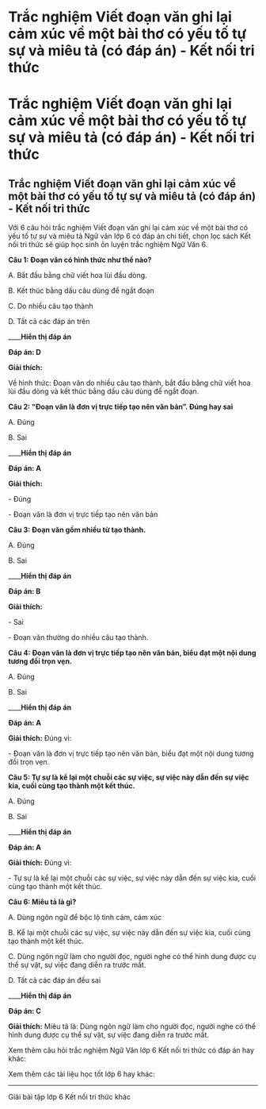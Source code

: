 # Trắc nghiệm Viết đoạn văn ghi lại cảm xúc về một bài thơ có yếu tố tự sự và miêu tả (có đáp án) - Kết nối tri thức

# Trắc nghiệm Viết đoạn văn ghi lại cảm xúc về một bài thơ có yếu tố tự sự và miêu tả (có đáp án) - Kết nối tri thức

## Trắc nghiệm Viết đoạn văn ghi lại cảm xúc về một bài thơ có yếu tố tự sự và miêu tả (có đáp án) - Kết nối tri thức

Với 6 câu hỏi trắc nghiệm Viết đoạn văn ghi lại cảm xúc về một bài thơ có yếu tố tự sự và miêu tả Ngữ văn lớp 6 có đáp án chi tiết, chọn lọc sách Kết nối tri thức sẽ giúp học sinh ôn luyện trắc nghiệm Ngữ Văn 6.

**Câu 1: Đoạn văn có hình thức như thế nào?**

A. Bắt đầu bằng chữ viết hoa lùi đầu dòng.

B. Kết thúc bằng dấu câu dùng để ngắt đoạn

C. Do nhiều câu tạo thành

D. Tất cả các đáp án trên

____**Hiển thị đáp án**

**Đáp án: D**

**Giải thích:**

Về hình thức: Đoạn văn do nhiều câu tạo thành, bắt đầu bằng chữ viết hoa lùi đầu dòng và kết thúc bằng dấu câu dùng để ngắt đoạn.

**Câu 2: “Đoạn văn là đơn vị trực tiếp tạo nên văn bản”. Đúng hay sai**

A. Đúng

B. Sai

____**Hiển thị đáp án**

**Đáp án: A**

**Giải thích:**

\- Đúng

\- Đoạn văn là đơn vị trực tiếp tạo nên văn bản

**Câu 3: Đoạn văn gồm nhiều từ tạo thành.**

A. Đúng

B. Sai

____**Hiển thị đáp án**

**Đáp án: B**

**Giải thích:**

\- Sai

\- Đoạn văn thường do nhiều câu tạo thành.

**Câu 4: Đoạn văn là đơn vị trực tiếp tạo nên văn bản, biểu đạt một nội dung tương đối trọn vẹn.**

A. Đúng

B. Sai

____**Hiển thị đáp án**

**Đáp án: A**

**Giải thích:** Đúng vì:

\- Đoạn văn là đơn vị trực tiếp tạo nên văn bản, biểu đạt một nội dung tương đối trọn vẹn.

**Câu 5: Tự sự là kể lại một chuỗi các sự việc, sự việc này dẫn đến sự việc kia, cuối cùng tạo thành một kết thúc.**

A. Đúng

B. Sai

____**Hiển thị đáp án**

**Đáp án: A**

**Giải thích:** Đúng vì:

\- Tự sự là kể lại một chuỗi các sự việc, sự việc này dẫn đến sự việc kia, cuối cùng tạo thành một kết thúc.

**Câu 6: Miêu tả là gì?**

A. Dùng ngôn ngữ để bộc lộ tình cảm, cảm xúc

B. Kể lại một chuỗi các sự việc, sự việc này dẫn đến sự việc kia, cuối cùng tạo thành một kết thúc.

C. Dùng ngôn ngữ làm cho người đọc, người nghe có thể hình dung được cụ thể sự vật, sự việc đang diễn ra trước mắt.

D. Tất cả các đáp án đều sai

____**Hiển thị đáp án**

**Đáp án: C**

**Giải thích:** Miêu tả là: Dùng ngôn ngữ làm cho người đọc, người nghe có thể hình dung được cụ thể sự vật, sự việc đang diễn ra trước mắt.

Xem thêm câu hỏi trắc nghiệm Ngữ Văn lớp 6 Kết nối tri thức có đáp án hay khác:

Xem thêm các tài liệu học tốt lớp 6 hay khác:

* * *

Giải bài tập lớp 6 Kết nối tri thức khác
